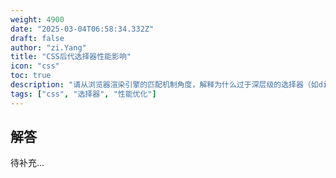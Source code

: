 ```yaml
---
weight: 4900
date: "2025-03-04T06:58:34.332Z"
draft: false
author: "zi.Yang"
title: "CSS后代选择器性能影响"
icon: "css"
toc: true
description: "请从浏览器渲染引擎的匹配机制角度，解释为什么过于深层级的选择器（如div &gt; ul li a span）可能影响页面性能，并给出选择器编写的最佳实践建议。"
tags: ["css", "选择器", "性能优化"]
---
```


## 解答

待补充...
